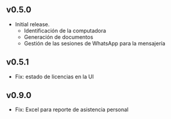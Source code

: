 ## v0.5.0

- Initial release.
  - Identificación de la computadora
  - Generación de documentos
  - Gestión de las sesiones de WhatsApp para la mensajería

## v0.5.1
- Fix: estado de licencias en la UI


## v0.9.0
- Fix: Excel para reporte de asistencia personal
